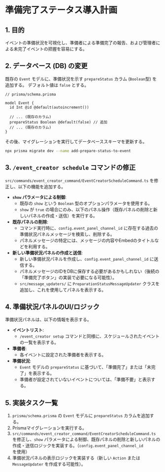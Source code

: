 # 準備完了ステータス導入計画

## 1. 目的

イベントの準備状況を可視化し、準備者による準備完了の報告、および管理者による未完了イベントの把握を容易にする。

## 2. データベース (DB) の変更

既存の `Event` モデルに、準備状況を示す `prepareStatus` カラム (`Boolean`型) を追加する。
デフォルト値は `false` とする。

```prisma
// prisma/schema.prisma

model Event {
  id Int @id @default(autoincrement())

  // ... (既存のカラム)
  prepareStatus Boolean @default(false) // 追加
  // ... (既存のカラム)
}
```

その後、マイグレーションを実行してデータベーススキーマを更新する。

```sh
npx prisma migrate dev --name add-prepare-status-to-event
```

## 3. `/event_creator schedule` コマンドの修正

`src/commands/event_creator_command/EventCreatorScheduleCommand.ts` を修正し、以下の機能を追加する。

- **`show` パラメータによる制御**:
    - 既存の `show` という `Boolean` 型のオプションパラメータを使用する。
    - `show` が `true` の場合にのみ、以下のパネル操作（既存パネルの削除と新しいパネルの作成・送信）を実行する。
- **既存パネルの削除**:
    - コマンド実行時に、`config.event_panel_channel_id` に存在する過去の準備状況パネルメッセージを検索し、削除する。
    - パネルメッセージの特定には、メッセージの内容やEmbedのタイトルなどを利用する。
- **新しい準備状況パネルの作成と送信**:
    - 新しい準備状況パネルを作成し、`config.event_panel_channel_id` に送信する。
    - パネルメッセージのIDをDBに保存する必要があるかもしれない（後続の「準備完了ボタン」の実装で必要になる可能性）。
    - `src/message_updaters/` に `PreparationStatusMessageUpdater` クラスを追加し、これを使用してパネルを表示する。

## 4. 準備状況パネルのUI/ロジック

準備状況パネルは、以下の情報を表示する。

- **イベントリスト**:
    - `/event_creator setup` コマンドと同様に、スケジュールされたイベントの一覧を表示する。
- **準備者**:
    - 各イベントに設定された準備者を表示する。
- **準備状況**:
    - `Event` モデルの `prepareStatus` に基づいて、「準備完了」または「未完了」を表示する。
    - 準備者が設定されていないイベントについては、「準備不要」と表示する。

## 5. 実装タスク一覧

1.  `prisma/schema.prisma` の `Event` モデルに `prepareStatus` カラムを追加する。
2.  Prismaマイグレーションを実行する。
3.  `src/commands/event_creator_command/EventCreatorScheduleCommand.ts` を修正し、`show` パラメータによる制御、既存パネルの削除と新しいパネルの作成・送信ロジックを実装する。（`config.event_panel_channel_id` を使用）
4.  準備状況パネルの表示ロジックを実装する（新しい `Action` または `MessageUpdater` を作成する可能性）。
